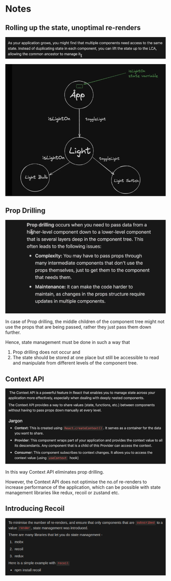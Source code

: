 # Notes

## Rolling up the state, unoptimal re-renders

![alt text](image.png)

![alt text](image-1.png)

## Prop Drilling

![alt text](image-2.png)

In case of Prop drilling, the middle children of the component tree might not use the props that are being passed, rather they just pass them down further.

Hence, state management must be done in such a way that

1. Prop drilling does not occur and
2. The state should be stored at one place but still be accessible to read and manipulate from different levels of the component tree.

## Context API

![alt text](image-3.png)

In this way Context API eliminates prop drilling.

However, the Context API does not optimise the no.of re-renders to increase performance of the application, which can be possible with state management libraries like redux, recoil or zustand etc.

## Introducing Recoil

![alt text](image-4.png)
